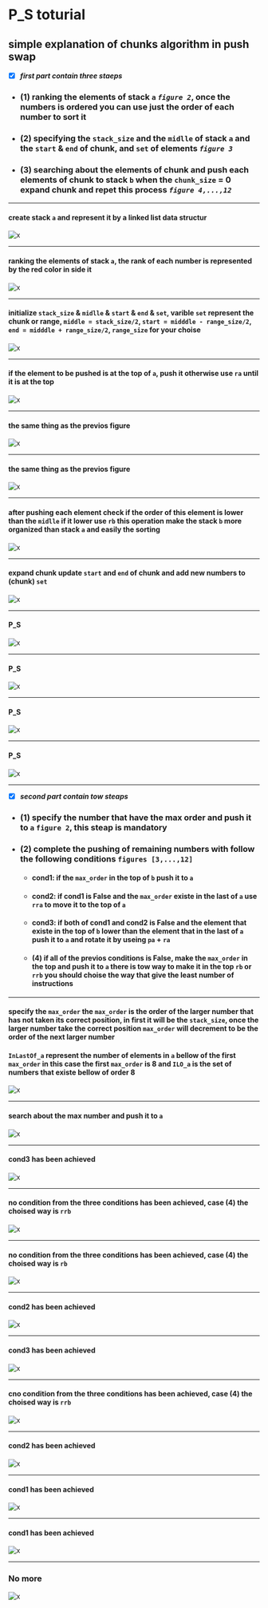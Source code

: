 # P_S toturial
## simple explanation of chunks algorithm in push swap
- [X] ___first part contain three staeps___  
- ### (1) ranking the elements of stack `a` *`figure 2`*, once the numbers is ordered you can use just the order of each number to sort it
- ### (2) specifying the `stack_size` and the `midlle` of stack `a` and the `start` & `end` of chunk, and `set` of elements *`figure 3`*
- ### (3) searching about the elements of chunk and push each elements of chunk to stack `b` when the `chunk_size` = 0 expand chunk and repet this process *`figure 4,...,12`*
---
#### create stack `a` and represent it by a linked list data structur
![x](images1/img1.png)

---
#### ranking the elements of stack `a`, the rank of each number is represented by the red color in side it
![x](images1/img2.png)

---
#### initialize `stack_size` & `midlle` & `start` & `end` & `set`, varible `set` represent the chunk or range, `middle = stack_size/2`, `start = midddle - range_size/2`, `end = midddle + range_size/2`, `range_size` for your choise
![x](images1/img3.png)

---
#### if the element to be pushed is at the top of `a`, push it otherwise use `ra` until it is at the top
![x](images1/img4.png)

---
#### the same thing as the previos figure
![x](images1/img5.png)

---
#### the same thing as the previos figure
![x](images1/img6.png)

---
#### after pushing each element check if the order of this element is lower than the `midlle` if it lower use `rb` this operation make the stack `b` more organized than stack `a` and easily the sorting
![x](images1/img7.png)

---
#### expand chunk update `start` and `end` of chunk and add new numbers to (chunk) `set`
![x](images1/img8.png)

---
#### P_S
![x](images1/img9.png)

---
#### P_S
![x](images1/img10.png)

---
#### P_S
![x](images1/img11.png)

---
#### P_S
![x](images1/img12.png)

---
- [x] ___second part contain tow steaps___
- ### (1) specify the number that have the max order and push it to `a` `figure 2`, this steap is mandatory
- ### (2) complete the pushing of remaining numbers with follow the following conditions `figures [3,...,12]`
    - #### cond1: if the `max_order` in the top of `b` push it to `a`
    - #### cond2: if cond1 is False and the `max_order` existe in the last of `a` use `rra` to move it to the top of `a`
    - #### cond3: if both of cond1 and cond2 is False and the element that existe in the top of `b` lower than the element that in the last of `a` push it to `a` and rotate it by useing `pa` + `ra`
    - #### (4) if all of the previos conditions is False,  make the `max_order` in the top and push it to `a` there is tow way to make it in the top `rb` or `rrb` you should choise the way that give the least number of instructions
---
#### specify the `max_order` the `max_order` is the order of the larger number that has not taken its correct position, in first it will be the `stack_size`, once the larger number take the correct position `max_order` will decrement to be the order of the next larger number
#### `InLastOf_a` represent the number of elements in `a` bellow of the first `max_order` in this case the first `max_order` is 8 and `ILO_a` is the set of numbers that existe bellow of order 8
![x](images2/img1.png)

---
#### search about the max number and push it to `a`
![x](images2/img2.png)

---
#### cond3 has been achieved
![x](images2/img3.png)

---
#### no condition from the three conditions has been achieved, case (4) the choised way is `rrb`
![x](images2/img4.png)

---
#### no condition from the three conditions has been achieved, case (4) the choised way is `rb`
![x](images2/img5.png)

---
#### cond2 has been achieved
![x](images2/img6.png)

---
#### cond3 has been achieved
![x](images2/img7.png)

---
#### cno condition from the three conditions has been achieved, case (4) the choised way is `rrb`
![x](images2/img8.png)

---
#### cond2 has been achieved
![x](images2/img9.png)


---
#### cond1 has been achieved
![x](images2/img10.png)

---
#### cond1 has been achieved
![x](images2/img11.png)

---
### No more
![x](images2/img12.png)
